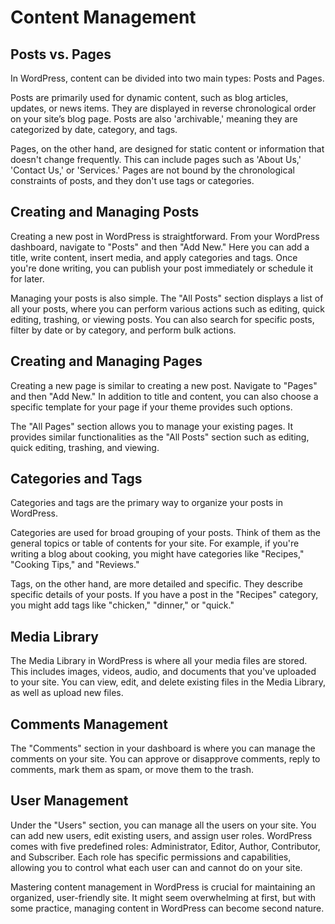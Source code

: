 # Content Management

## Posts vs. Pages

In WordPress, content can be divided into two main types: Posts and Pages.

Posts are primarily used for dynamic content, such as blog articles, updates, or news items. They are displayed in reverse chronological order on your site’s blog page. Posts are also 'archivable,' meaning they are categorized by date, category, and tags.

Pages, on the other hand, are designed for static content or information that doesn't change frequently. This can include pages such as 'About Us,' 'Contact Us,' or 'Services.' Pages are not bound by the chronological constraints of posts, and they don't use tags or categories.

## Creating and Managing Posts

Creating a new post in WordPress is straightforward. From your WordPress dashboard, navigate to "Posts" and then "Add New." Here you can add a title, write content, insert media, and apply categories and tags. Once you're done writing, you can publish your post immediately or schedule it for later.

Managing your posts is also simple. The "All Posts" section displays a list of all your posts, where you can perform various actions such as editing, quick editing, trashing, or viewing posts. You can also search for specific posts, filter by date or by category, and perform bulk actions.

## Creating and Managing Pages

Creating a new page is similar to creating a new post. Navigate to "Pages" and then "Add New." In addition to title and content, you can also choose a specific template for your page if your theme provides such options.

The "All Pages" section allows you to manage your existing pages. It provides similar functionalities as the "All Posts" section such as editing, quick editing, trashing, and viewing.

## Categories and Tags

Categories and tags are the primary way to organize your posts in WordPress.

Categories are used for broad grouping of your posts. Think of them as the general topics or table of contents for your site. For example, if you're writing a blog about cooking, you might have categories like "Recipes," "Cooking Tips," and "Reviews."

Tags, on the other hand, are more detailed and specific. They describe specific details of your posts. If you have a post in the "Recipes" category, you might add tags like "chicken," "dinner," or "quick."

## Media Library

The Media Library in WordPress is where all your media files are stored. This includes images, videos, audio, and documents that you've uploaded to your site. You can view, edit, and delete existing files in the Media Library, as well as upload new files.

## Comments Management

The "Comments" section in your dashboard is where you can manage the comments on your site. You can approve or disapprove comments, reply to comments, mark them as spam, or move them to the trash.

## User Management

Under the "Users" section, you can manage all the users on your site. You can add new users, edit existing users, and assign user roles. WordPress comes with five predefined roles: Administrator, Editor, Author, Contributor, and Subscriber. Each role has specific permissions and capabilities, allowing you to control what each user can and cannot do on your site.

Mastering content management in WordPress is crucial for maintaining an organized, user-friendly site. It might seem overwhelming at first, but with some practice, managing content in WordPress can become second nature.